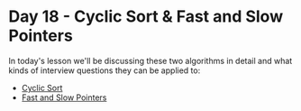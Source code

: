 # Day 18 - Cyclic Sort & Fast and Slow Pointers

In today's lesson we'll be discussing these two algorithms in detail and what kinds of interview questions they can be applied to:

- [Cyclic Sort](./CYCLIC_SORT.md)
- [Fast and Slow Pointers](./FAST_AND_SLOW_POINTERS.md)
